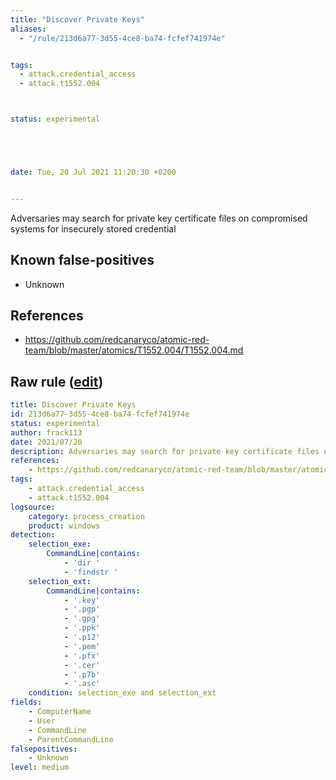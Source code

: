 ```yaml
---
title: "Discover Private Keys"
aliases:
  - "/rule/213d6a77-3d55-4ce8-ba74-fcfef741974e"


tags:
  - attack.credential_access
  - attack.t1552.004



status: experimental





date: Tue, 20 Jul 2021 11:20:30 +0200


---
```


Adversaries may search for private key certificate files on compromised systems for insecurely stored credential

<!--more-->


## Known false-positives

* Unknown



## References

* https://github.com/redcanaryco/atomic-red-team/blob/master/atomics/T1552.004/T1552.004.md


## Raw rule ([edit](https://github.com/SigmaHQ/sigma/edit/master/rules/windows/process_creation/proc_creation_win_discover_private_keys.yml))
```yaml
title: Discover Private Keys
id: 213d6a77-3d55-4ce8-ba74-fcfef741974e
status: experimental
author: frack113
date: 2021/07/20
description: Adversaries may search for private key certificate files on compromised systems for insecurely stored credential
references:
    - https://github.com/redcanaryco/atomic-red-team/blob/master/atomics/T1552.004/T1552.004.md
tags:
    - attack.credential_access
    - attack.t1552.004
logsource:
    category: process_creation
    product: windows
detection:
    selection_exe:
        CommandLine|contains:
            - 'dir '
            - 'findstr '
    selection_ext:
        CommandLine|contains:
            - '.key'
            - '.pgp'
            - '.gpg'
            - '.ppk'
            - '.p12'
            - '.pem'
            - '.pfx'
            - '.cer'
            - '.p7b'
            - '.asc'
    condition: selection_exe and selection_ext
fields:
    - ComputerName
    - User
    - CommandLine
    - ParentCommandLine
falsepositives:
    - Unknown
level: medium

```
